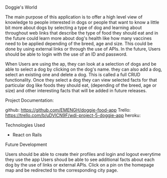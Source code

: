 Doggie's World

The main purpose of this application is to offer a high level view of knowledge to people interested in dogs or people that want to know a little bit more about dogs by selecting a type of dog and learning about throughout web links that describe the type of food they should eat and in the future could learn more about dog's health like how many vaccines need to be applied depending of the breed, age and size. This could be done by using external links or through the use of APIs. In the future, Users should be able to login with the use of an ID and password.

When Users are using the ap, they can look at a selection of dogs and be able to select a dog by clicking on the dog's name. they can also add a dog, select an existing one and delete a dog. This is called a full CRUD functionality. Once they select a dog they can view selected facts for that particular dog like foods they should eat, (depending of the breed, age or size) and other interesting facts that will be added in future releases.



Project Documentation:

github: https://github.com/EMENGH/doggie-food-app 
Trello: https://trello.com/b/uDVlCN9F/wdi-project-5-doggie-app
heroku:   


Technologies Used
  - React on Rails

Future Development

Users should be able to create their profiles and login and logout everytime they use the app
Users shoud be able to see additional facts about each dog by the use of links or external APIs.
Click on a pin on the homepage map and be redirected to the corresponding city page.